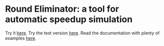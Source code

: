# Round Eliminator: a tool for automatic speedup simulation

Try it [here](http://ac.informatik.uni-freiburg.de/olivetti/round-eliminator/).
Try the test version [here](http://ac.informatik.uni-freiburg.de/olivetti/round-eliminator-test/).
Read the documentation with plenty of examples [here](http://ac.informatik.uni-freiburg.de/olivetti/files/roundeliminatortutorial.pdf).
